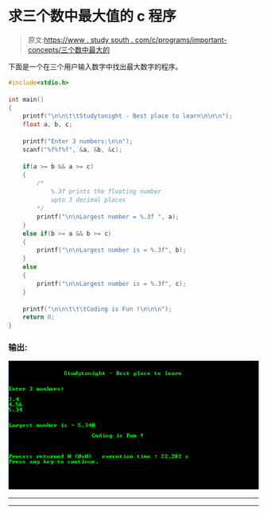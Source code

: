 # 求三个数中最大值的 c 程序

> 原文:[https://www . study south . com/c/programs/important-concepts/三个数中最大的](https://www.studytonight.com/c/programs/important-concepts/largest-of-three-numbers)

下面是一个在三个用户输入数字中找出最大数字的程序。

```cpp
#include<stdio.h>

int main()
{
    printf("\n\n\t\tStudytonight - Best place to learn\n\n\n");
    float a, b, c;

    printf("Enter 3 numbers:\n\n");
    scanf("%f%f%f", &a, &b, &c);

    if(a >= b && a >= c)
    {
        /*
            %.3f prints the floating number 
            upto 3 decimal places
        */
        printf("\n\nLargest number = %.3f ", a);
    }
    else if(b >= a && b >= c)
    {
        printf("\n\nLargest number is = %.3f", b);
    }
    else
    {
        printf("\n\nLargest number is = %.3f", c);
    }

    printf("\n\n\t\t\tCoding is Fun !\n\n\n");
    return 0;
}
```

### 输出:

![C Program output for Largest of three numbers](img/119afe2a14ae54afcff97e49ef34a9f8.png)

* * *

* * *